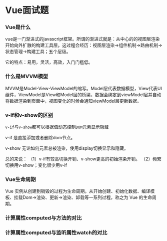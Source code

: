 # Vue面试题

###  Vue是什么

vue是一门渐进式的javascript框架。所谓的渐进式就是：从中心的的视图层渲染开始向外扩散的构建工具层。这过程会经历：视图层渲染->组件机制->路由机制->状态管理->构建工具；五个层级。

它的特点：易用，灵活，高效，入门门槛低。



### 什么是MVVM模型

MVVM是Model-View-ViewModel的缩写。Model层代表数据模型，View代表UI组件，ViewModel是View和Model层的桥梁，数据会绑定到viewModel层并自动将数据渲染到页面中，视图变化的时候会通知viewModel层更新数据。



### v-if和v-show的区别

`v-if`与`v-show`都可以根据值动态控制`DOM`元素显示隐藏

v-if 是直接添加或者删除dom节点。

v-show 无论如何元素总被渲染，使用display切换显示和隐藏。

总的来说：
（1）v-if有较高切换开销、v-show更高的初始渲染开销。
（2）频繁切换用v-show；变化很少用v-if



### Vue生命周期

Vue 实例从创建到销毁的过程为生命周期。从开始创建、初始化数据、编译模板、挂载Dom→渲染、更新→渲染、卸载等一系列过程，称之为 Vue 的生命周期。



### 计算属性computed与方法的对比



### 计算属性computed与监听属性watch的对比